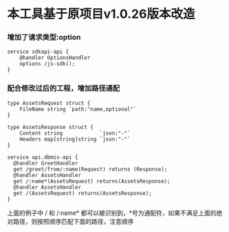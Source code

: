 # 本工具基于原项目v1.0.26版本改造

### 增加了请求类型:option

```
service sdkapi-api {
	@handler OptionsHandler
	options /js-sdk();
}
```

### 配合修改过后的工程，增加路径通配

```
type AssetsRequest struct {
	FileName string `path:"name,optional"`
}

type AssetsResponse struct {
	Content string            `json:"-"`
	Headers map[string]string `json:"-"`
}

service api.dbmis-api {
  @handler GreetHandler
  get /greet/from/:name(Request) returns (Response);
  @handler AssetsHandler
  get /:name*(AssetsRequest) returns(AssetsResponse);
  @handler AssetsHandler
  get /(AssetsRequest) returns(AssetsResponse);
}
```

上面的例子中 / 和 /:name* 都可以被识别到，*号为通配符，如果不满足上面的绝对路径，则按照顺序匹配下面的路径，注意顺序